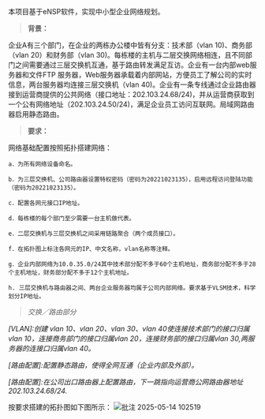 本项目基于eNSP软件，实现中小型企业网络规划。

>__背景：__

  企业A有三个部门，在企业的两栋办公楼中皆有分支：技术部（vlan 10)、商务部（vlan 20）和财务部（vlan 30)。每栋楼的主机与二层交换网络相连，且不同部门之间需要通过三层交换机互通，基于路由转发满足互访。企业有一台内部web服务器和文件FTP 服务器，Web服务器承载着内部网站，方便员工了解公司的实时信息，两台服务器均连接三层交换机（vlan 40)。企业有一条专线通过企业路由器接到运营商提供的公共网络（接口地址：202.103.24.68/24)，并从运营商获取到一个公有网络地址（202.103.24.50/24)，满足企业员工访问互联网。局域网路由器启用静态路由。

>__要求：__

网络基础配置按照拓扑搭建网络：

    a．为所有网络设备命名。

    b．为三层交换机、公司路由器设置特权密码（密码为20221023135），启用远程访问登陆功能（密码为20221023135）。

    c．配置各网元接口IP地址。

    d．每栋楼的每个部门至少需要一台主机做代表。

    e．二层交换机与三层交换机之间采用链路聚合（两个成员接口）。

    f．在拓扑图上标注各网元的IP、中文名称，vlan名称等注释。

    g．企业内部网络为10.0.35.0/24其中技术部分配不多于60个主机地址，商务部分配不多于28个主机地址，财务部分配不多于12个主机地址。

    h. 三层交换机与路由器之间、两台企业服务器均属于公司内部网络。要求基于VLSM技术，科学划分IP地址。

>*交换／路由部分*

*[VLAN]:创建 vlan 10、vlan 20、vlan 30、vlan 40使连接技术部门的接口归属vlan 10，连接商务部门的接口归属vlan 20，连接财务部的接口归属vlan 30,两服务器的连接口归属vlan 40。*

*[路由配置]:配置静态路由，使得全网互通（企业内部及外部）。*

*[路由配置]:在公司出口路由器上配置路由，下一跳指向运营商公网路由器地址202.103.24.68/24.*

按要求搭建的拓扑图如下图所示：
![批注 2025-05-14 102519](https://github.com/user-attachments/assets/048b304c-0d77-4f5b-a2bb-5772bee49483)
